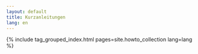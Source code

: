 ```yaml
---
layout: default
title: Kurzanleitungen
lang: en
---
```


{% include tag_grouped_index.html pages=site.howto_collection lang=lang %}
